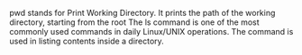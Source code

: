 pwd stands for Print Working Directory. It prints the path of the working directory, starting from the root
The ls command is one of the most commonly used commands in daily Linux/UNIX operations. The command is used in listing contents inside a directory.

